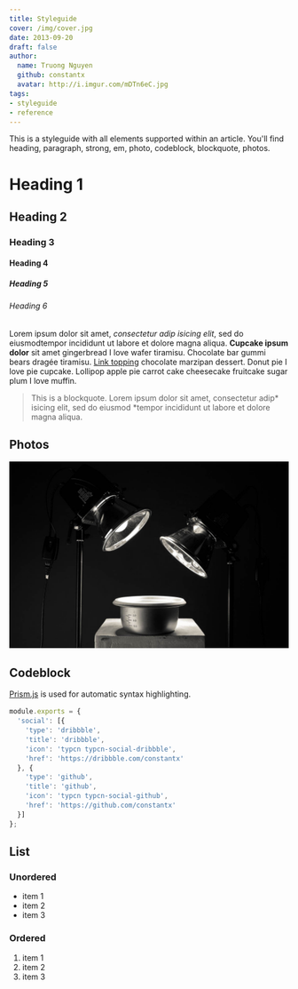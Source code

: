 ```yaml
---
title: Styleguide
cover: /img/cover.jpg
date: 2013-09-20
draft: false
author:
  name: Truong Nguyen
  github: constantx
  avatar: http://i.imgur.com/mDTn6eC.jpg
tags:
- styleguide
- reference
---
```


This is a styleguide with all elements supported within an article. You'll find heading, paragraph, strong, em, photo, codeblock, blockquote, photos.

# Heading 1
## Heading 2
### Heading 3
#### Heading 4
##### Heading 5
###### Heading 6

Lorem ipsum dolor sit amet, _consectetur adip isicing elit_, sed do eiusmodtempor incididunt ut labore et dolore magna aliqua. __Cupcake ipsum dolor__ sit amet gingerbread I love wafer tiramisu. Chocolate bar gummi bears dragée tiramisu. [Link topping](/) chocolate marzipan dessert. Donut pie I love pie cupcake. Lollipop apple pie carrot cake cheesecake fruitcake sugar plum I love muffin.

> This is a blockquote. Lorem ipsum dolor sit amet, consectetur adip* isicing elit, sed do eiusmod *tempor incididunt ut labore et dolore magna aliqua.

## Photos
![cat? - by constantx](/img/cover.jpg)

## Codeblock
[Prism.js](http://prismjs.com/) is used for automatic syntax highlighting.
```javascript
module.exports = {
  'social': [{
    'type': 'dribbble',
    'title': 'dribbble',
    'icon': 'typcn typcn-social-dribbble',
    'href': 'https://dribbble.com/constantx'
  }, {
    'type': 'github',
    'title': 'github',
    'icon': 'typcn typcn-social-github',
    'href': 'https://github.com/constantx'
  }]
};
```

## List

### Unordered

* item 1
* item 2
* item 3

### Ordered
1. item 1
2. item 2
3. item 3

